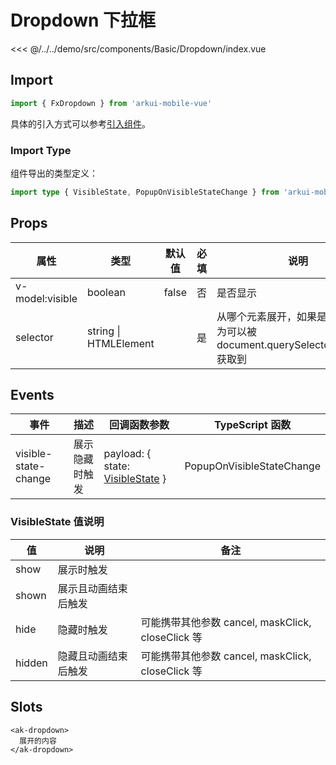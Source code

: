# Dropdown 下拉框

<CodeDemo name="Dropdown">

<<< @/../../demo/src/components/Basic/Dropdown/index.vue

</CodeDemo>

## Import

```js
import { FxDropdown } from 'arkui-mobile-vue'
```

具体的引入方式可以参考[引入组件](../guide/import.md)。

### Import Type

组件导出的类型定义：

```ts
import type { VisibleState, PopupOnVisibleStateChange } from 'arkui-mobile-vue'
```

## Props

| 属性            | 类型                  | 默认值 | 必填 | 说明                                                                              |
| --------------- | --------------------- | ------ | ---- | --------------------------------------------------------------------------------- |
| v-model:visible | boolean               | false  | 否   | 是否显示                                                                          |
| selector        | string \| HTMLElement |        | 是   | 从哪个元素展开，如果是 string，则为可以被 document.querySelector(selector) 获取到 |

## Events

| 事件                 | 描述           | 回调函数参数                                                          | TypeScript 函数           |
| -------------------- | -------------- | --------------------------------------------------------------------- | ------------------------- |
| visible-state-change | 展示隐藏时触发 | payload: { state: [VisibleState](./Dropdown.md#visiblestate-值说明) } | PopupOnVisibleStateChange |

### VisibleState 值说明

| 值     | 说明                 | 备注                                              |
| ------ | -------------------- | ------------------------------------------------- |
| show   | 展示时触发           |                                                   |
| shown  | 展示且动画结束后触发 |                                                   |
| hide   | 隐藏时触发           | 可能携带其他参数 cancel, maskClick, closeClick 等 |
| hidden | 隐藏且动画结束后触发 | 可能携带其他参数 cancel, maskClick, closeClick 等 |

## Slots

```vue
<ak-dropdown>
  展开的内容
</ak-dropdown>
```
